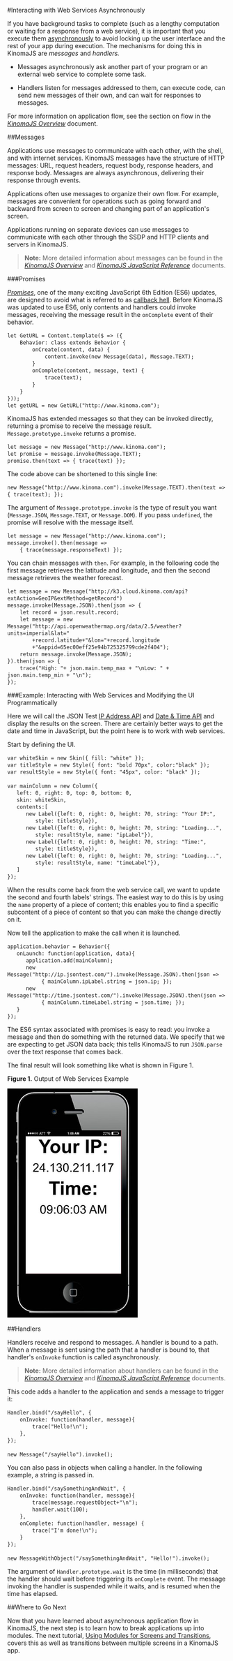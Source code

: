 #Interacting with Web Services Asynchronously

If you have background tasks to complete (such as a lengthy computation or waiting for a response from a web service), it is important that you execute them [asynchronously](http://www.i-programmer.info/programming/theory/6040-what-is-asynchronous-programming.html) to avoid locking up the user interface and the rest of your app during execution. The mechanisms for doing this in KinomaJS are *messages* and *handlers.*
 
- Messages asynchronously ask another part of your program or an external web service to complete some task.

- Handlers listen for messages addressed to them, can execute code, can send new messages of their own, and can wait for responses to messages.

For more information on application flow, see the section on flow in the [*KinomaJS Overview*](../../../../../xs6/xsedit/features/documentation/docs/overview/overview.md) document.

##Messages

Applications use messages to communicate with each other, with the shell, and with internet services. KinomaJS messages have the structure of HTTP messages: URL, request headers, request body, response headers, and response body. Messages are always asynchronous, delivering their response through events.

Applications often use messages to organize their own flow. For example, messages are convenient for operations such as going forward and backward from screen to screen and changing part of an application's screen.

Applications running on separate devices can use messages to communicate with each other through the SSDP and HTTP clients and servers in KinomaJS.

> **Note:** More detailed information about messages can be found in the [*KinomaJS Overview*](../../../../../xs6/xsedit/features/documentation/docs/overview/overview.md) and [*KinomaJS JavaScript Reference*](../../../../../xs6/xsedit/features/documentation/docs/javascript/javascript.md) documents.

###Promises

[*Promises*](https://developer.mozilla.org/en-US/docs/Web/JavaScript/Reference/Global_Objects/Promise), one of the many exciting JavaScript 6th Edition (ES6) updates, are designed to avoid what is referred to as [callback hell](https://www.quora.com/What-is-callback-hell). Before KinomaJS was updated to use ES6, only contents and handlers could invoke messages, receiving the message result in the `onComplete` event of their behavior.

```
let GetURL = Content.template($ => ({
    Behavior: class extends Behavior {
        onCreate(content, data) {
            content.invoke(new Message(data), Message.TEXT);
        }
        onComplete(content, message, text) {
            trace(text);
        }
    }
}));
let getURL = new GetURL("http://www.kinoma.com");
```

KinomaJS has extended messages so that they can be invoked directly, returning a promise to receive the message result. `Message.prototype.invoke` returns a promise.

```
let message = new Message("http://www.kinoma.com");
let promise = message.invoke(Message.TEXT);
promise.then(text => { trace(text) });
```
	
The code above can be shortened to this single line:

```
new Message("http://www.kinoma.com").invoke(Message.TEXT).then(text => { trace(text); });
```
	
The argument of `Message.prototype.invoke` is the type of result you want (`Message.JSON`, `Message.TEXT`, or `Message.DOM`). If you pass `undefined`, the promise will resolve with the message itself.

```
let message = new Message("http://www.kinoma.com");
message.invoke().then(message =>
	{ trace(message.responseText) });
```

You can chain messages with `then`. For example, in the following code the first message retrieves the latitude and longitude, and then the second message retrieves the weather forecast.

```
let message = new Message("http://k3.cloud.kinoma.com/api?extAction=GeoIP&extMethod=getRecord")
message.invoke(Message.JSON).then(json => {
    let record = json.result.record;
    let message = new Message("http://api.openweathermap.org/data/2.5/weather?units=imperial&lat="
    	+record.latitude+"&lon="+record.longitude
    	+"&appid=65ec00eff25e94b725325799cde2f404");
    return message.invoke(Message.JSON);
}).then(json => {
	trace("High: "+ json.main.temp_max + "\nLow: " + json.main.temp_min + "\n");
});
```
	
###Example: Interacting with Web Services and Modifying the UI Programmatically 

Here we will call the JSON Test [IP Address API](http://www.jsontest.com/#ip) and [Date & Time API](http://www.jsontest.com/#date) and display the results on the screen. There are certainly better ways to get the date and time in JavaScript, but the point here is to work with web services.

Start by defining the UI.

```
var whiteSkin = new Skin({ fill: "white" });
var titleStyle = new Style({ font: "bold 70px", color:"black" });
var resultStyle = new Style({ font: "45px", color: "black" });
	
var mainColumn = new Column({
   left: 0, right: 0, top: 0, bottom: 0,
   skin: whiteSkin,
   contents:[
      new Label({left: 0, right: 0, height: 70, string: "Your IP:", 
         style: titleStyle}),
      new Label({left: 0, right: 0, height: 70, string: "Loading...", 
         style: resultStyle, name: "ipLabel"}),
      new Label({left: 0, right: 0, height: 70, string: "Time:", 
         style: titleStyle}),
      new Label({left: 0, right: 0, height: 70, string: "Loading...", 
         style: resultStyle, name: "timeLabel"}),
   ]
});
```
	
When the results come back from the web service call, we want to update the second and fourth labels' strings. The easiest way to do this is by using the `name` property of a piece of content; this enables you to find a specific subcontent of a piece of content so that you can make the change directly on it.	

Now tell the application to make the call when it is launched.

```
application.behavior = Behavior({	
   onLaunch: function(application, data){
      application.add(mainColumn);
      new Message("http://ip.jsontest.com/").invoke(Message.JSON).then(json =>
		   { mainColumn.ipLabel.string = json.ip; });
      new Message("http://time.jsontest.com/").invoke(Message.JSON).then(json =>
		   { mainColumn.timeLabel.string = json.time; });
   }
});
```

The ES6 syntax associated with promises is easy to read: you invoke a message and then do something with the returned data. We specify that we are expecting to get JSON data back; this tells KinomaJS to run `JSON.parse` over the text response that comes back.

The final result will look something like what is shown in Figure 1.

**Figure 1.** Output of Web Services Example

![IP and time](img/ipandtime.jpg)
	
##Handlers

Handlers receive and respond to messages. A handler is bound to a path. When a message is sent using the path that a handler is bound to, that handler's `onInvoke` function is called asynchronously. 

>**Note:** More detailed information about handlers can be found in the [*KinomaJS Overview*](../../../../../xs6/xsedit/features/documentation/docs/overview/overview.md) and [*KinomaJS JavaScript Reference*](../../../../../xs6/xsedit/features/documentation/docs/javascript/javascript.md) documents.

This code adds a handler to the application and sends a message to trigger it:

```
Handler.bind("/sayHello", {
	onInvoke: function(handler, message){
		trace("Hello!\n");
	},
});
	
new Message("/sayHello").invoke();
```

You can also pass in objects when calling a handler. In the following example, a string is passed in.

```
Handler.bind("/saySomethingAndWait", {
	onInvoke: function(handler, message){
		trace(message.requestObject+"\n");
		handler.wait(100);
	},
	onComplete: function(handler, message) {
		trace("I'm done!\n");
	}
});
	
new MessageWithObject("/saySomethingAndWait", "Hello!").invoke();
```

The argument of `Handler.prototype.wait` is the time (in milliseconds) that the handler should wait before triggering its `onComplete` event. The message invoking the handler is suspended while it waits, and is resumed when the time has elapsed.


##Where to Go Next

Now that you have learned about asynchronous application flow in KinomaJS, the next step is to learn how to break applications up into modules. The next tutorial, [Using Modules for Screens and Transitions](../multiple-screens-modules-transitions/multiple-screens-modules-transitions.md), covers this as well as transitions between multiple screens in a KinomaJS app.

